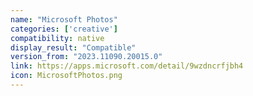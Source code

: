```yaml
---
name: "Microsoft Photos"
categories: ['creative']
compatibility: native
display_result: "Compatible"
version_from: "2023.11090.20015.0"
link: https://apps.microsoft.com/detail/9wzdncrfjbh4
icon: MicrosoftPhotos.png
---
```


